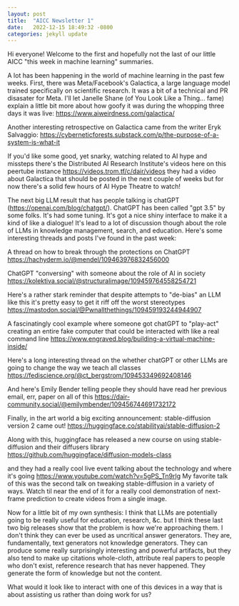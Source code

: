 ```yaml
---
layout: post
title:  "AICC Newsletter 1"
date:   2022-12-15 18:49:32 -0800
categories: jekyll update
---
```


Hi everyone! Welcome to the first and hopefully not the last of our little AICC "this week in machine learning" summaries.

A lot has been happening in the world of machine learning in the past few weeks. First, there was Meta/Facebook's Galactica, a large language model trained specifically on scientific research. It was a bit of a technical and PR disasater for Meta. I'll let Janelle Shane (of You Look Like a Thing... fame) explain a little bit more about how goofy it was during the whopping three days it was live: <https://www.aiweirdness.com/galactica/>

Another interesting retrospective on Galactica came from the writer Eryk Salvaggio:
<https://cyberneticforests.substack.com/p/the-purpose-of-a-system-is-what-it>

If you'd like some good, yet snarky, watching related to AI hype and missteps there's the Distributed AI Research Institute's videos here on this peertube instance
<https://videos.trom.tf/c/dair/videos>
they had a video about Galactica that should be posted in the next couple of weeks but for now there's a solid few hours of AI Hype Theatre to watch!

The next big LLM result that has people talking is chatGPT (<https://openai.com/blog/chatgpt/>). ChatGPT has been called "gpt 3.5" by some folks. It's had some tuning. It's got a nice shiny interface to make it a kind of like a dialogue! It's lead to a lot of discussion though about the role of LLMs in knowledge management, search, and education. Here's some interesting threads and posts I've found in the past week:

A thread on how to break through the protections on ChatGPT
<https://hachyderm.io/@mendel/109463976832456000>

ChatGPT "conversing" with someone about the role of AI in society
<https://kolektiva.social/@structuralimage/109459764558254721>

Here's a rather stark reminder that despite attempts to "de-bias" an LLM like this it's pretty easy to get it riff off the worst stereotypes
<https://mastodon.social/@Pwnallthethings/109459193244944907>

A fascinatingly cool example where someone got chatGPT to "play-act" creating an entire fake computer that could be interacted with like a real command line
<https://www.engraved.blog/building-a-virtual-machine-inside/>

Here's a long interesting thread on the whether chatGPT or other LLMs are going to change the way we teach all classes
<https://fediscience.org/@ct_bergstrom/109453349692408146>

And here's Emily Bender telling people they should have read her previous email, err, paper on all of this
<https://dair-community.social/@emilymbender/109456744691732172>

Finally, in the art world a big exciting announcement: stable-diffusion version 2 came out!
<https://huggingface.co/stabilityai/stable-diffusion-2>

Along with this, huggingface has released a new course on using stable-diffusion and their diffusers library
<https://github.com/huggingface/diffusion-models-class>

and they had a really cool live event talking about the technology and where it's going
<https://www.youtube.com/watch?v=5gPS_Tn9rlg>
My favorite talk of this was the second talk on tweaking stable-diffusion in a variety of ways. Watch til near the end of it for a really cool demonstration of next-frame prediction to create videos from a single image.

Now for a little bit of my own synthesis: I think that LLMs are potentially going to be really useful for education, research, &c. but I think these last two big releases show that the problem is how we're approaching them. I don't think they can ever be used as uncritical answer generators. They are, fundamentally, text generators not knowledge generators. They can produce some really surprisingly interesting and powerful artifacts, but they also tend to make up citations whole-cloth, attribute real papers to people who don't exist, reference research that has never happened. They generate the form of knowledge but not the content.

What would it look like to interact with one of this devices in a way that is about assisting us rather than doing work for us?
